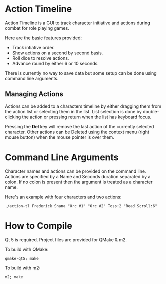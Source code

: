 Action Timeline
===============

Action Timeline is a GUI to track character initiative and actions during
combat for role playing games.

Here are the basic features provided:

  * Track intiative order.
  * Show actions on a second by second basis.
  * Roll dice to resolve actions.
  * Advance round by either 6 or 10 seconds.

There is currently no way to save data but some setup can be done using
command line arguments.


Managing Actions
----------------

Actions can be added to a characters timeline by either dragging them from
the action list or selecting them in the list.  List selection is done by
double-clicking the action or pressing return when the list has keyboard
focus.

Pressing the **Del** key will remove the last action of the currently selected
character.  Other actions can be Deleted using the context menu (right mouse
button) when the mouse pointer is over them.


Command Line Arguments
======================

Character names and actions can be provided on the command line.  Actions
are specified by a Name and Seconds duration separated by a colon.  If no
colon is present then the argument is treated as a character name.

Here's an example with four characters and two actions:

    ./action-tl Frederick Shana "Orc #1" "Orc #2" Toss:2 "Read Scroll:6"


How to Compile
==============

Qt 5 is required.  Project files are provided for QMake & m2.

To build with QMake:

    qmake-qt5; make

To build with m2:

    m2; make
